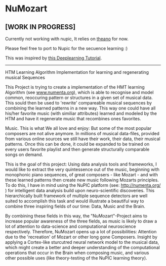 # NuMozart

## [WORK IN PROGRESS] 
Currently not working with nupic, It relies on [theano](http://deeplearning.net/software/theano/) for now. 

Please feel free to port to Nupic for the secuence learning :)

This was inspired by [this Deeplearning Tutorial](http://deeplearning.net/tutorial/code/rnnrbm.py).

_____________________________________________________

HTM Learning Algorithm Implementation for learning and regenerating musical Sequences

This Project is trying to create a implementation of the HMT learning Algorithm (see www.numenta.org), which is able to recognise and model common, reoccuring pattern or structures in a given set of musical data. 
This sould then be used to 'rewrite' compareable musical sequences by combining the learned patterns in a new way. This way one could have all his/her favorite music (with similiar attributes) learned and modeled by the HTM and have it regenerate music that recombines ones favorites. 


Music. This is what We all love and enjoy: 
But some of the most popular composers are not alive anymore. In millions of musical data-files, provided from various online sources we still have their work, their data, their musical patterns.
Once this can be done, it could be expanded to be trained on every users favorite playlist and then generate structurally comparable songs on demand.

This is the goal of this project: Using data analysis tools and frameworks, I would like to extract the very quintessence out of the music, beginning with monophonic piano sequences, of great composers - like Mozart - and with these learned patterns then create new music following Mozarts principles. 
To do this, I have in mind using the NuPIC platform 
(see: http://numenta.org/ ) for intelligent data analysis build upon neuro-scientific discoveries. This hierarchically built framework of multiple sequence detectors are well suited to accomplish this task and would illustrate a beautiful way to combine three inspiring fields of our time: 
Data, Music and the Brain. 

By combining these fields in this way, the "NuMozart"-Project aims to increase popular awareness of the three fields, as music is likely to draw a lot of attention to data-science and computational neuroscience respectively. 
Therefore, NuMozart opens up a lot of possibilities: 
Attention due to the 'recreation' of Mozart or other long gone Composers.
Insight by applying a Cortex-like sturcutred neural network model to the musical data, which might create a better and deeper understanding of the computational operations that occur in the Brain when composing music, and various other possible uses (like theory-testing of the NuPIC learning theory).

